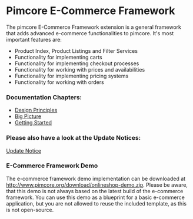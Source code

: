 # Pimcore E-Commerce Framework

The pimcore E-Commerce Framework extension is a general framework that adds advanced e-commerce functionalities to pimcore.
It's most important features are:
- Product Index, Product Listings and Filter Services
- Functionality for implementing carts
- Functionality for implementing checkout processes
- Functionality for working with prices and availabilities 
- Functionality for implementing pricing systems
- Functionality for working with orders

### Documentation Chapters: 
- [Design Principles](doc/Design-Principles.markdown)
- [Big Picture](doc/Big-Picture.markdown)
- [Getting Started](doc/Getting-Started.markdown)

### Please also have a look at the Update Notices: 
[Update Notice](doc/update-notices.markdown)


### E-Commerce Framework Demo

The e-commerce framework demo implementation can be downloaded at http://www.pimcore.org/download/onlineshop-demo.zip. Please be aware, that this demo is not always based on the latest build of the e-commerce framework. You can use this demo as a blueprint for a basic e-commerce application, but you are not allowed to reuse the included template, as this is not open-source.
